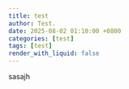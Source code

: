 ```yaml
---
title: test
author: Test.
date: 2025-08-02 01:10:00 +0800
categories: [test]
tags: [test]
render_with_liquid: false
---
```


sasajh
